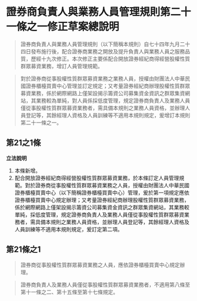 # 證券商負責人與業務人員管理規則第二十一條之一修正草案總說明

> 證券商負責人與業務人員管理規則（以下簡稱本規則）自七十四年九月二十四日發布施行後，配合證券商業務之開放及提升負責人與業務人員之服務品質，歷經十九次修正。本次修正主要係配合開放證券經紀商得經營股權性質群眾募資業務，增訂人員管理規範。

> 對於證券商從事股權性質群眾募資業務之業務人員，授權由財團法人中華民國證券櫃檯買賣中心管理並訂定規定；又考量證券經紀商辦理股權性質群眾募資業務，係於網際網路上僅架設揭示籌資公司募集資金資訊之群眾集資網站，其業務較為單純，對人員係採低度管理，規定證券商負責人及業務人員僅從事股權性質群眾募資業務者，需具備本規則之業務人員資格，並辦理人員登記等，其餘經理人資格及人員訓練等不適用本規則規定，爰增訂本規則第二十一條之一。

## 第21之1條


**立法說明**

1. 本條新增。
2. 配合開放證券經紀商得經營股權性質群眾募資業務，於本條訂定人員管理規範。對於證券商從事股權性質群眾募資業務之人員，授權由財團法人中華民國證券櫃檯買賣中心（以下簡稱證券櫃檯買賣中心）管理，爰於第一項規定應依證券櫃檯買賣中心規定辦理；又考量證券經紀商辦理股權性質群眾募資業務，係於網際網路上僅架設揭示籌資公司募集資金資訊之群眾集資網站，其業務較單純，採低度管理，規定證券商負責人及業務人員僅從事股權性質群眾募資業務者，需具備本規則之業務人員資格，並辦理人員登記等，其餘經理人資格及人員訓練等不適用本規則規定，爰訂定第二項。

## 第21條之1

> 證券商從事股權性質群眾募資業務之人員，應依證券櫃檯買賣中心規定辦理。

> 證券商負責人及業務人員僅從事股權性質群眾募資業務者，不適用第八條至第十一條之二、第十五條至第十七條規定。

